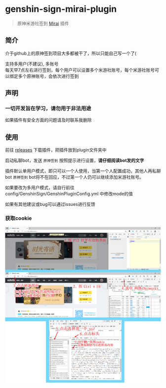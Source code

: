 # genshin-sign-mirai-plugin

> 原神米游社签到 [Mirai](https://github.com/mamoe/mirai) 插件

## 简介
介于github上的原神签到项目大多都被干了，所以只能自己写一个了(

支持多用户(不建议), 多账号    
每天早7点左右进行签到，每个用户可以设置多个米游社账号，每个米游社账号可以绑定多个原神账号，会依次进行签到

## 声明
### 一切开发旨在学习，请勿用于非法用途
如果插件有安全方面的问题请及时联系我删除

## 使用
前往 [releases](https://github.com/Colter23/genshin-sign-mirai-plugin/releases) 下载插件，把插件放到plugin文件夹中    

启动私聊bot，发送 `原神签到` 按照提示进行设置，**请仔细阅读bot发的文字**

插件默认单用户模式，即只可以一个人使用，当第一个人配置成功，其他人再私聊bot `原神签到` bot将不在回应，不过第一个人仍可以继续添加米游社账号。

如果要改为多用户模式，请自行前往 config/GenshinSign/GenshinPluginConfig.yml 中修改mode的值

如果有其他建议或bug可以通过issues进行反馈

### 获取cookie
<img src="cookie.png" alt="cookie">












